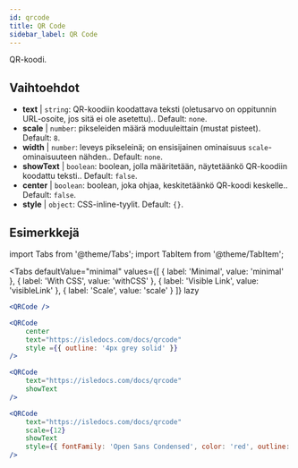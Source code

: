```yaml
---
id: qrcode
title: QR Code
sidebar_label: QR Code
---
```


QR-koodi.

## Vaihtoehdot

* __text__ | `string`: QR-koodiin koodattava teksti (oletusarvo on oppitunnin URL-osoite, jos sitä ei ole asetettu).. Default: `none`.
* __scale__ | `number`: pikseleiden määrä moduuleittain (mustat pisteet). Default: `8`.
* __width__ | `number`: leveys pikseleinä; on ensisijainen ominaisuus `scale`-ominaisuuteen nähden.. Default: `none`.
* __showText__ | `boolean`: boolean, jolla määritetään, näytetäänkö QR-koodiin koodattu teksti.. Default: `false`.
* __center__ | `boolean`: boolean, joka ohjaa, keskitetäänkö QR-koodi keskelle.. Default: `false`.
* __style__ | `object`: CSS-inline-tyylit. Default: `{}`.


## Esimerkkejä

import Tabs from '@theme/Tabs';
import TabItem from '@theme/TabItem';

<Tabs
    defaultValue="minimal"
    values={[
        { label: 'Minimal', value: 'minimal' },
        { label: 'With CSS', value: 'withCSS' },
        { label: 'Visible Link', value: 'visibleLink' },
        { label: 'Scale', value: 'scale' }
    ]}
    lazy
>

<TabItem value="minimal">

```jsx live
<QRCode />
```

</TabItem>

<TabItem value="withCSS">

```jsx live
<QRCode 
    center 
    text="https://isledocs.com/docs/qrcode" 
    style ={{ outline: '4px grey solid' }}
/>
```

</TabItem>

<TabItem value="visibleLink">

```jsx live
<QRCode 
    text="https://isledocs.com/docs/qrcode"
    showText
/>
```

</TabItem>

<TabItem value="scale">

```jsx live
<QRCode 
    text="https://isledocs.com/docs/qrcode"
    scale={12}
    showText
    style={{ fontFamily: 'Open Sans Condensed', color: 'red', outline: '4px black solid' }}
/>
```

</TabItem>

</Tabs>
